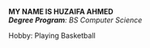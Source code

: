 **MY NAME IS HUZAIFA AHMED**
<br/>
_**Degree Program**: BS Computer Science_  

 Hobby: Playing Basketball
